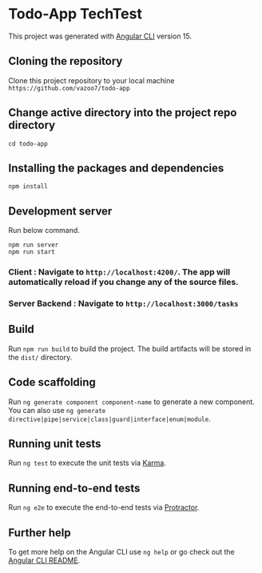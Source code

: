 # Todo-App TechTest

This project was generated with [Angular CLI](https://github.com/angular/angular-cli) version 15.

## Cloning the repository

Clone this project repository to your local machine
`https://github.com/vazoo7/todo-app`

## Change active directory into the project repo directory

`cd todo-app`

## Installing the packages and dependencies

`npm install`

## Development server

Run below command.

`npm run server`  
`npm run start`

### Client : Navigate to `http://localhost:4200/`. The app will automatically reload if you change any of the source files.

### Server Backend : Navigate to `http://localhost:3000/tasks`

## Build

Run `npm run build` to build the project. The build artifacts will be stored in the `dist/` directory.


## Code scaffolding

Run `ng generate component component-name` to generate a new component. You can also use `ng generate directive|pipe|service|class|guard|interface|enum|module`.

## Running unit tests

Run `ng test` to execute the unit tests via [Karma](https://karma-runner.github.io).

## Running end-to-end tests

Run `ng e2e` to execute the end-to-end tests via [Protractor](http://www.protractortest.org/).

## Further help

To get more help on the Angular CLI use `ng help` or go check out the [Angular CLI README](https://github.com/angular/angular-cli/blob/master/README.md).